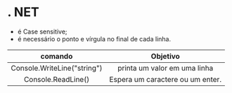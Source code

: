 # . NET

 * é Case sensitive; 
 * é necessário o ponto e vírgula no final de cada linha.

comando | Objetivo
:----: | :----:
Console.WriteLine("string") | printa um valor em uma linha
Console.ReadLine() | Espera um caractere ou um enter.
